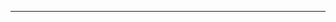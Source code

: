 <!--
 * @Description:
 * @Author: fengpu 1126120965@qq.com
 * @Date: 2024-09-13 10:04:51
 * @LastEditors: fengpu 1126120965@qq.com
 * @LastEditTime: 2024-09-13 16:47:44
 * @FilePath: \fengpu-study\readme.md
 * Endless Story. - NANA
-->

---
